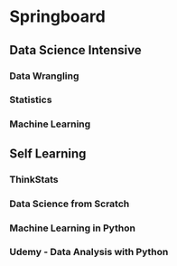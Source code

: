 # Springboard

## Data Science Intensive
### Data Wrangling
### Statistics
### Machine Learning

## Self Learning 
### ThinkStats
### Data Science from Scratch
### Machine Learning in Python
### Udemy - Data Analysis with Python

